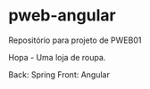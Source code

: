 # pweb-angular
Repositório para projeto de PWEB01

Hopa - Uma loja de roupa.

Back: Spring
Front: Angular
